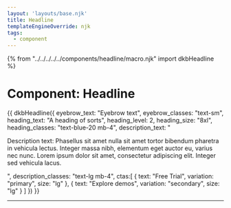 ```yaml
---
layout: 'layouts/base.njk'
title: Headline
templateEngineOverride: njk
tags:
  - component
---
```

{% from "../../../../../components/headline/macro.njk" import dkbHeadline %}

<h1 class="text-xl mb-6">
	Component: Headline
</h1>

{{ dkbHeadline({
		eyebrow_text: "Eyebrow text",
		eyebrow_classes: "text-sm",
		heading_text: "A heading of sorts",
		heading_level: 2,
		heading_size: "8xl",
		heading_classes: "text-blue-20 mb-4",
		description_text: "<p>Description text: Phasellus sit amet nulla sit amet tortor bibendum pharetra in vehicula lectus. Integer massa nibh, elementum eget auctor eu, varius nec nunc. Lorem ipsum dolor sit amet, consectetur adipiscing elit. Integer sed vehicula lacus.</p>",
		description_classes: "text-lg mb-4",
		ctas:[
			{
				text: "Free Trial",
				variation: "primary",
				size: "lg"
			},
			{
				text: "Explore demos",
				variation: "secondary",
				size: "lg"
			}
		]
	})
}}

<hr class="my-10" />
